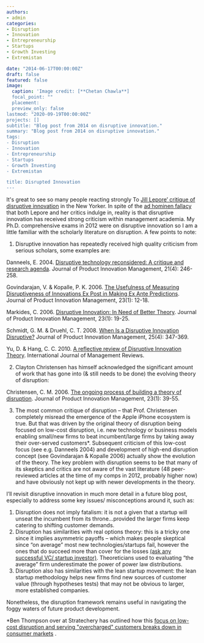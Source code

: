```yaml
---
authors:
- admin
categories:
- Disruption
- Innovation
- Entrepreneurship
- Startups
- Growth Investing
- Extremistan

date: "2014-06-17T00:00:00Z"
draft: false
featured: false
image:
  caption: 'Image credit: [**Chetan Chawla**]
  focal_point: ""
  placement: 
  preview_only: false
lastmod: "2020-09-19T00:00:00Z" 
projects: []
subtitle: "Blog post from 2014 on disruptive innovation."
summary: "Blog post from 2014 on disruptive innovation."
tags:
- Disruption
- Innovation
- Entrepreneurship
- Startups
- Growth Investing
- Extremistan

title: Disrupted Innovation
---
```


It's great to see so many people reacting strongly To [Jill Lepore’ critique of disruptive innovation](https://www.newyorker.com/magazine/2014/06/23/the-disruption-machine) in the New Yorker. In spite of the [ad hominen fallacy](https://yourlogicalfallacyis.com/ad-hominem) that both Lepore and her critics indulge in, reality is that disruptive innovation has received strong criticism within management academia. My Ph.D. comprehensive exams in 2012 were on disruptive innovation so I am a little familiar with the scholarly literature on disruption. A few points to note:

1. Disruptive innovation has repeatedly received high quality criticism from serious scholars, some examples are:

Danneels, E. 2004. [Disruptive technology reconsidered: A critique and research agenda](https://onlinelibrary.wiley.com/doi/abs/10.1111/j.0737-6782.2004.00076.x). Journal of Product Innovation Management, 21(4): 246-258.

Govindarajan, V. & Kopalle, P. K. 2006. [The Usefulness of Measuring Disruptiveness of Innovations Ex Post in Making Ex Ante Predictions](https://onlinelibrary.wiley.com/doi/abs/10.1111/j.1540-5885.2005.00176.x). Journal of Product Innovation Management, 23(1): 12-18.

Markides, C. 2006. [Disruptive Innovation: In Need of Better Theory](https://onlinelibrary.wiley.com/doi/abs/10.1111/j.1540-5885.2005.00177.x). Journal of Product Innovation Management, 23(1): 19-25.

Schmidt, G. M. & Druehl, C. T. 2008. [When Is a Disruptive Innovation Disruptive?](https://www.academia.edu/download/57893117/j.1540-5885.2008.00306.x20181130-13646-16wqgiy.pdf) Journal of Product Innovation Management, 25(4): 347-369.

Yu, D. & Hang, C. C. 2010. [A reflective review of Disruptive Innovation Theory](https://www.academia.edu/download/53149454/A_Reflective_Review_of_Disruptive_Innovation_Theory.pdf). International Journal of Management Reviews.

2. Clayton Christensen has himself acknowledged the significant amount of work that has gone into (& still needs to be done) the evolving theory of disruption:

Christensen, C. M. 2006. [The ongoing process of building a theory of disruption](https://edisciplinas.usp.br/pluginfile.php/4667048/mod_resource/content/2/Rdg%2054%20Clayton%20Christensen.pdf). Journal of Product Innovation Management, 23(1): 39-55.

3. The most common critique of disruption – that Prof. Christensen completely misread the emergence of the Apple iPhone ecosystem is true. But that was driven by the original theory of disruption being focused on low-cost disruption, i.e. new technology or business models enabling small/new firms to beat incumbent/large firms by taking away their over-served customers*. Subsequent criticism of this low-cost focus (see e.g. Danneels 2004) and development of high-end disruption concept (see Govindarajan & Kopalle 2006) actually show the evolution of the theory. The key problem with disruption seems to be that many of its skeptics and critics are not aware of the vast literature (48 peer-reviewed articles at the time of my comps in 2012, probably higher now) and have obviously not kept up with newer developments in the theory.

I’ll revisit disruptive innovation in much more detail in a future blog post, especially to address some key issues/ misconceptions around it, such as:

1. Disruption does not imply fatalism: it is not a given that a startup will unseat the incumbent from its throne…provided the larger firms keep catering to shifting customer demands.
2. Disruption has similarities with real options theory: this is a tricky one since it implies asymmetric payoffs – which makes people skeptical since “on average” most new technologies/startups fail, however the ones that do succeed more than cover for the losses [(ask any successful VC/ startup investor)](https://chetanchawla.com/post/startups-growth-cuibono/). Theoreticians used to evaluating “the average” firm underestimate the power of power law distributions.
3. Disruption also has similarities with the lean startup movement: the lean startup methodology helps new firms find new sources of customer value (through hypotheses tests) that may not be obvious to larger, more established companies.

Nonetheless, the disruption framework remains useful in navigating the foggy waters of future product development.


*Ben Thompson over at Stratechery has outlined how this [focus on low-cost disruption and serving "overcharged" customers breaks down in consumer markets](https://stratechery.com/2013/clayton-christensen-got-wrong/) .